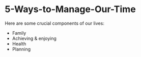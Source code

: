 # 5-Ways-to-Manage-Our-Time

Here are some crucial components of our lives:

- Family 
- Achieving & enjoying
- Health
- Planning
